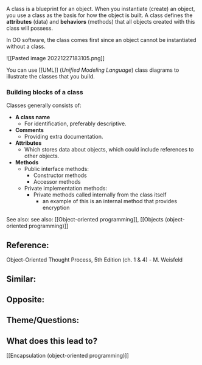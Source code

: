 A class is a blueprint for an object. When you instantiate (create) an object, you use a class as the basis for how the object is built. A class defines the **attributes** (data) and **behaviors** (methods) that all objects created with this class will possess.

In OO software, the class comes first since an object cannot be instantiated without a class.

![[Pasted image 20221227183105.png]]

You can use [[UML]] (_Unified Modeling Language_) class diagrams to illustrate the classes that you build.

### Building blocks of a class

Classes generally consists of:
- **A class name**
	- For identification, preferably descriptive.
- **Comments**
	- Providing extra documentation.
- **Attributes**
	- Which stores data about objects, which could include references to other objects. 
- **Methods**
	- Public interface methods:
		- Constructor methods
		- Accessor methods
	- Private implementation methods:
		- Private methods called internally from the class itself
			- an example of this is an internal method that provides encryption

See also: see also: [[Object-oriented programming]], [[Objects (object-oriented programming)]]

## Reference:
Object-Oriented Thought Process, 5th Edition (ch. 1 & 4) - M. Weisfeld

## Similar:

## Opposite:

## Theme/Questions:

## What does this lead to?
[[Encapsulation (object-oriented programming)]]